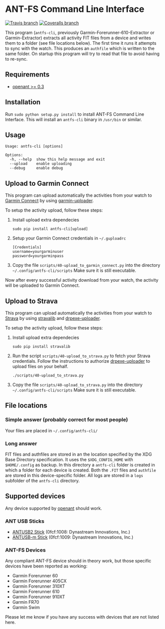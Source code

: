 ANT-FS Command Line Interface
=============================

[![Travis branch](https://img.shields.io/travis/com/Tigge/antfs-cli/master.svg)](https://travis-ci.com/Tigge/antfs-cli)
[![Coveralls branch](https://img.shields.io/coveralls/Tigge/antfs-cli/master.svg)](https://coveralls.io/r/Tigge/antfs-cli?branch=master)

This program (`antfs-cli`, previously Garmin-Forerunner-610-Extractor or
Garmin-Extractor) extracts all activity FIT files from a device and writes
them to a folder (see file locations below). The first time it runs it
attempts to sync with the watch. This produces an `authfile` which is written
to the same folder. On startup this program will try to read that file to
avoid having to re-sync.

Requirements
------------

- [openant >= 0.3](https://github.com/Tigge/openant)

Installation
------------

Run `sudo python setup.py install` to install ANT-FS Command Line Interface. This
will install an `antfs-cli` binary in `/usr/bin` or similar.


Usage
-----

    Usage: antfs-cli [options]

    Options:
      -h, --help  show this help message and exit
      --upload    enable uploading
      --debug     enable debug

Upload to Garmin Connect
------------------------

This program can upload automatically the activities from your watch to [Garmin Connect](https://connect.garmin.com) by using [garmin-uploader](https://github.com/La0/garmin-uploader).

To setup the activity upload, follow these steps:

 1. Install upload extra dependecies
    ```
    sudo pip install antfs-cli[upload]
    ```
 2. Setup your Garmin Connect credentials in `~/.guploadrc`
    ```
    [Credentials]
    username=yourgarminuser
    password=yourgarminpass
    ```
 3. Copy the file `scripts/40-upload_to_garmin_connect.py` into the directory `~/.config/antfs-cli/scripts`
    Make sure it is still executable.

Now after every successful activity download from your watch, the activity will be uploaded to Garmin Connect.

Upload to Strava
------------------------
This program can upload automatically the activities from your watch to [Strava](https://strava.com) by using [stravalib](https://github.com/hozn/stravalib) and [drpexe-uploader](https://github.com/mscansian/drpexe-uploader).

To setup the activity upload, follow these steps:

 1. Install upload extra dependecies
    ```
    sudo pip install stravalib
    ```
 2. Run the script `scripts/40-upload_to_strava.py` to fetch your Strava credentials. Follow the instructions to authorize [drpexe-uploader](https://github.com/mscansian/drpexe-uploader) to upload files on your behalf.
    ```
    ./scripts/40-upload_to_strava.py
    ```
 3. Copy the file `scripts/40-upload_to_strava.py` into the directory `~/.config/antfs-cli/scripts`
    Make sure it is still executable.

File locations
--------------

### Simple answer (probably correct for most people)

Your files are placed in `~/.config/antfs-cli/`

### Long answer

FIT files and authfiles are stored in an the location specified by the XDG
Base Directory specification. It uses the `$XDG_CONFIG_HOME` with
`$HOME/.config` as backup. In this directory a `antfs-cli` folder is created
in which a folder for each device is created. Both the `.FIT` files and
`authfile` are stored in this device-specific folder. All logs are stored
in a `logs` subfolder of the `antfs-cli` directory.

Supported devices
-----------------

Any device supported by [openant](https://github.com/Tigge/openant) should work.

### ANT USB Sticks

 - [ANTUSB2 Stick](http://www.thisisant.com/developer/components/antusb2/)
 (0fcf:1008: Dynastream Innovations, Inc.)
 - [ANTUSB-m Stick](http://www.thisisant.com/developer/components/antusb-m/)
 (0fcf:1009: Dynastream Innovations, Inc.)

### ANT-FS Devices

Any compliant ANT-FS device should in theory work, but those specific devices
have been reported as working:

 - Garmin Forerunner 60
 - Garmin Forerunner 405CX
 - Garmin Forerunner 310XT
 - Garmin Forerunner 610
 - Garmin Forerunner 910XT
 - Garmin FR70
 - Garmin Swim

Please let me know if you have any success with devices that are not listed here.

